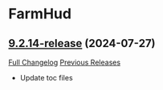 # FarmHud

## [9.2.14-release](https://github.com/HizurosWoWAddOns/FarmHud/tree/9.2.14-release) (2024-07-27)
[Full Changelog](https://github.com/HizurosWoWAddOns/FarmHud/commits/9.2.14-release) [Previous Releases](https://github.com/HizurosWoWAddOns/FarmHud/releases)

- Update toc files  
